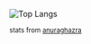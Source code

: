 ![Top Langs](https://github-readme-stats.vercel.app/api/top-langs/?username=keks137&theme=dark)






<small>stats from [anuraghazra](https://github.com/anuraghazra/github-readme-stats)</small>

